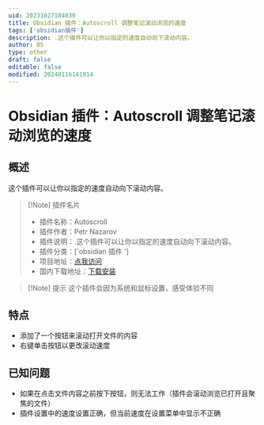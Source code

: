 ```yaml
---
uid: 20231027184030
title: Obsidian 插件：Autoscroll 调整笔记滚动浏览的速度
tags: ['obsidian插件']
description: .这个插件可以让你以指定的速度自动向下滚动内容。
author: OS
type: other
draft: false
editable: false
modified: 20240116141914
---
```


# Obsidian 插件：Autoscroll 调整笔记滚动浏览的速度

## 概述

这个插件可以让你以指定的速度自动向下滚动内容。

> [!Note] 插件名片
> - 插件名称：Autoscroll
> - 插件作者：Petr Nazarov
> - 插件说明：.这个插件可以让你以指定的速度自动向下滚动内容。
> - 插件分类：['obsidian 插件 ']
> - 项目地址：[点我访问](https://github.com/petr-nazarov/obsidian-autoscroll)
> - 国内下载地址：[下载安装](https://pkmer.cn/products/plugin/pluginMarket/?obsidian-autoscroll)

> [!Note] 提示
> 这个插件会因为系统和鼠标设置，感受体验不同

## 特点

- 添加了一个按钮来滚动打开文件的内容
- 右键单击按钮以更改滚动速度

## 已知问题

- 如果在点击文件内容之前按下按钮，则无法工作（插件会滚动浏览已打开且聚焦的文件）
- 插件设置中的速度设置正确，但当前速度在设置菜单中显示不正确



